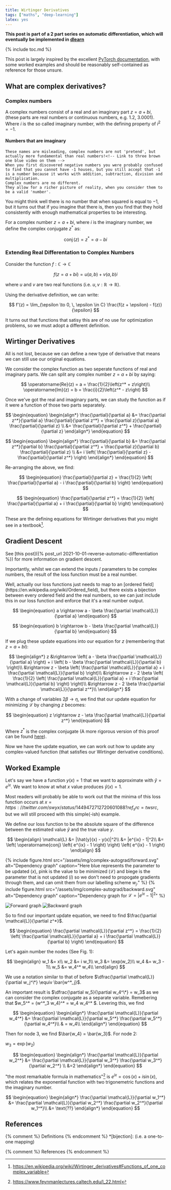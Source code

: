 ```yaml
---
title: Wirtinger Derivatives
tags: ["maths", "deep-learning"]
latex: yes
---
```


**This post is part of a 2 part series on automatic differentiation, which will eventually be implemented in [dlearn](https://github.com/rjkilpatrick/dlearn)**

{% include toc.md %}

This post is largely inspired by the excellent [PyTorch documentation](https://pytorch.org/docs/stable/notes/autograd.html#autograd-for-complex-numbers), with some worked examples and should be reasonably self-contained as reference for those unsure.

## What are complex derivatives?

### Complex numbers

A complex numbers consist of a real and an imaginary part $z = a + bi$, (these parts are real numbers or continuous numbers, e.g. 1.2, 3.0001).
Where $i$ is the so called imaginary number, with the defining property of $i^2 = -1$.

<aside markdown="0">
    <h4>
        Numbers that are imaginary
    </h4>

    These names are misleading, complex numbers are not 'pretend', but actually more fundamental than real numbers!<!-- Link to three brown one blue video on them -->
    When you first discovered negative numbers you were probably confused to find that you cannot have -1 houses, but you still accept that -1 is a number because it works with addition, subtraction, division and multiplication.
    Complex numbers are no different.
    They allow for a richer picture of reality, when you consider them to be a valid 'number'.

</aside>

You might think well there is no number that when squared is equal to $-1$, but it turns out that if you imagine that there is, then you find that they hold consistently with enough mathematical properties to be interesting.

For a complex number $z = a + bi$, where $i$ is the imaginary number, we define the complex conjugate $z^*$ as:

$$
    \begin{equation}
        \operatorname{conj}(z) = z^* = a - bi
    \end{equation}
$$

### Extending Real Differentation to Complex Numbers

Consider the function $f: \mathbb{C} \rightarrow \mathbb{C}$

$$
    f(z = a + bi) = u(a, b) + v(a, b)i
$$

where $u$ and $v$ are two real functions (i.e. $u, v : \mathbb{R} \to \mathbb{R}$).

Using the derivative definition, we can write:

$$
    f'(z) = \lim_{\epsilon \to 0, \, \epsilon \in C} \frac{f(z + \epsilon) - f(z)}{\epsilon}
$$

It turns out that functions that satisy this are of no use for optimization problems, so we must adopt a different definition.

## Wirtinger Derivatives

All is not lost, because we can define a new type of derivative that means we can still use our original equations.

We consider the complex function as two seperate functions of real and imaginary parts.
We can split any complex number $z = a + bi$ by saying:

$$
    \operatorname{Re}(z) = a = \frac{1}{2}\left(z^* + z\right)\\
    \operatorname{Im}(z) = b = \frac{i}{2}\left(z^* - z\right)
$$

Once we've got the real and imaginary parts, we can study the function as if it were a function of those two parts separately.

$$
    \begin{equation}
        \begin{align*}
            \frac{\partial}{\partial a}
            &=
            \frac{\partial z^*}{\partial a} \frac{\partial}{\partial z^*}
            +
            \frac{\partial z}{\partial a} \frac{\partial}{\partial z}
            \\
            &=
            \frac{\partial}{\partial z^*}
            +
            \frac{\partial}{\partial z}
        \end{align*}
    \end{equation}
$$

$$
    \begin{equation}
        \begin{align*}
            \frac{\partial}{\partial b}
            &=
            \frac{\partial z^*}{\partial b} \frac{\partial}{\partial z^*}
            +
            \frac{\partial z}{\partial b} \frac{\partial}{\partial z}
            \\
            &=
            i
            \left(
                \frac{\partial}{\partial z} -
                \frac{\partial}{\partial z^*}
            \right)
        \end{align*}
    \end{equation}
$$

Re-arranging the above, we find:

$$
    \begin{equation}
        \frac{\partial}{\partial z}
        =
        \frac{1}{2}
        \left(
            \frac{\partial}{\partial a}
            -
            i
            \frac{\partial}{\partial b}
        \right)
    \end{equation}
$$

$$
    \begin{equation}
        \frac{\partial}{\partial z^*}
        =
        \frac{1}{2}
        \left(
            \frac{\partial}{\partial a}
            +
            i
            \frac{\partial}{\partial b}
        \right)
    \end{equation}
$$

These are the defining equations for Wirtinger derivatives that you might see in a textbook[^wikidefinition].

## Gradient Descent

See [this post]({% post_url 2021-10-01-reverse-automatic-differentiation %}) for more information on gradient descent.

Importantly, whilst we can extend the inputs / parameters to be complex numbers, the result of the loss function must be a real number.

<aside markdown="span">
    Well, actually our loss functions just needs to map to an [ordered field](https://en.wikipedia.org/wiki/Ordered_field), but there exists a bijection between every ordered field and the real numbers, so we can just include this in our loss function and enforce that it's a real number output.
</aside>

$$
    \begin{equation}
        a \rightarrow a - \beta \frac{\partial \mathcal{L}}{\partial a}
    \end{equation}
$$

$$
    \begin{equation}
        b \rightarrow b - \beta \frac{\partial \mathcal{L}}{\partial b}
    \end{equation}
$$

If we plug these update equations into our equation for $z$ (remembering that $z = a + bi$):

$$
    \begin{align*}
        z &\rightarrow
        \left(
            a - \beta \frac{\partial \mathcal{L}}{\partial a}
        \right)
        +
        i
        \left(
            b - \beta \frac{\partial \mathcal{L}}{\partial b}
        \right)\\
        &\rightarrow z - \beta
        \left(
            \frac{\partial \mathcal{L}}{\partial a}
            +
            i \frac{\partial \mathcal{L}}{\partial b}
        \right)\\
        &\rightarrow z - 2 \beta \left(
            \frac{1}{2}
            \left(
                \frac{\partial \mathcal{L}}{\partial a}
                +
                i \frac{\partial \mathcal{L}}{\partial b}
            \right)
        \right)\\
        &\rightarrow z - 2 \beta
        \frac{\partial \mathcal{L}}{\partial z^*}\\
    \end{align*}
$$

With a change of variables $2\beta \to \eta$, we find that our update equation for minimizing $\mathcal{L}$ by changing $z$ becomes:

$$
    \begin{equation}
        z \rightarrow z - \eta \frac{\partial \mathcal{L}}{\partial z^*}
    \end{equation}
$$

Where $z^*$ is the complex conjugate (A more rigorous version of this proof can be found [here](https://mediatum.ub.tum.de/doc/631019/631019.pdf)).

Now we have the update equation, we can work out how to update any complex-valued function (that satisfies our Wirtinger derivative conditions).

## Worked Example

Let's say we have a function $y(x) = 1$ that we want to approximate with $\hat{y} = e^{ix}$.
We want to know at what $x$ value produces $\hat{y}(x) = 1$.

Most readers will probably be able to work out that the minima of this loss function occurs at $x = https://twitter.com/swyx/status/1449472712720601088?ref_src=twsrc%5Etfw%7Ctwcamp%5Etweetembed%7Ctwterm%5E1449472712720601088%7Ctwgr%5E%7Ctwcon%5Es1_c10&ref_url=https%3A%2F%2Fwww.swyx.io%2Fcss-100-bytes2n\pi, n \in \mathbb{Z}$, but we will still proceed with this simple(-ish) example.

We define our loss function to be the absolute square of the difference between the estimated value $\hat{y}$ and the true value $y$.

$$
    \begin{align}
        \mathcal{L} &= |\hat{y}(x) - y(x)|^2\\
        &= |e^{ix} - 1|^2\\
        &=
        \left(
            \operatorname{conj}
            \left(
                e^{ix} - 1
            \right)
        \right)
        \left(
            e^{ix} - 1
        \right)
    \end{align}
$$

{% include figure.html src="/assets/img/complex-autograd/forward.svg" alt="Dependency
    graph" caption="Here blue represents the parameter to be updated ($x$), pink is the value to be minimized ($\mathcal{L}$) and biege is the parameter that is not updated ($i$) so we don't need to propogate gradients through them, and can omit them from our labelling scheme $w_j$." %}
{% include figure.html src="/assets/img/complex-autograd/backward.svg" alt="Dependency
    graph" caption="Dependency graph for $\mathcal{L} = |e^{ix} - 1|^2$" %}

![Forward graph](/assets/img/complex-autograd/forward.svg)
![Backward graph](/assets/img/complex-autograd/backward.svg)

So to find our important update equation, we need to find $\frac{\partial \mathcal{L}}{\partial z^*}$.

$$
    \begin{equation}
        \frac{\partial \mathcal{L}}{\partial z^*}
        =
        \frac{1}{2}
        \left(
            \frac{\partial \mathcal{L}}{\partial a}
            +
            i
            \frac{\partial \mathcal{L}}{\partial b}
        \right)
    \end{equation}
$$

Let's again number the nodes (See Fig. 1):

$$
    \begin{align}
        w_1 &= x\\
        w_2 &= i w_1\\
        w_3 &= \exp(w_2)\\
        w_4 &= w_3 - 1\\
        w_5 &= w_4^* w_4\\
    \end{align}
$$

We use a notation similar to that of before $\dfrac{\partial \mathcal{L}}{\partial w_j^\*} \equiv \bar{w^*_j}$.

An important result is $\dfrac{\partial w_5}{\partial w_4^\*} = w_3$ as we can consider the complex conjugate as a separate variable.
Remebering that $w_5^* = (w^\*_3 w_4)^* = w_4 w_4^\* $.
Levering this, we find

$$
    \begin{equation}
        \begin{align*}
            \frac{\partial \mathcal{L}}{\partial w_4^*}
            &=
            \frac{\partial \mathcal{L}}{\partial w_5^*}
            \frac{\partial w_5^*}{\partial w_4^*}\\
            & = w_4\\
        \end{align*}
    \end{equation}
$$

Then for node 3, we find $\bar{w_4} = \bar{w_3}$.
For node 2:

$w_3 = \exp(w_2)$

$$
    \begin{equation}
        \begin{align*}
            \frac{\partial \mathcal{L}}{\partial w_2^*}
            &=
            \frac{\partial \mathcal{L}}{\partial w_3^*}
            \frac{\partial w_3^*}{\partial w_2^*}
            \\
            &=2
        \end{align*}
    \end{equation}
$$

"the most remarkable formula in mathematics"[^feynmann] is $e^{ix} = \cos(x) + i \sin(x)$, which relates the exponential function with two trigonemetric functions and the imaginary number.

$$
    \begin{equation}
        \begin{align*}
            \frac{\partial \mathcal{L}}{\partial w_1^*}
            &=
            \frac{\partial \mathcal{L}}{\partial w_2^*}
            \frac{\partial w_2^*}{\partial w_1^*}\\
            &= \text{??}
        \end{align*}
    \end{equation}
$$

## References

{% comment %} Definitions {% endcomment %}
*[bijection]: (i.e. a one-to-one mapping)

{% comment %} References {% endcomment %}
[^feynmann]: <https://www.feynmanlectures.caltech.edu/I_22.html>
[^wikidefinition]: <https://en.wikipedia.org/wiki/Wirtinger_derivatives#Functions_of_one_complex_variable>
[^pow_zero_zero]: Well, $0^0$ [is up for debate](https://en.wikipedia.org/wiki/Zero_to_the_power_of_zero)
[^akyurek]: Ekin Akyürek, [Complex Derivatives, Wirtinger View and the Chain Rule](https://www.ekinakyurek.me/complex-derivatives-wirtinger/)
